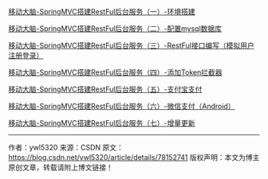 [移动大脑-SpringMVC搭建RestFul后台服务（一）-环境搭建](https://blog.csdn.net/ywl5320/article/details/78152741)

[移动大脑-SpringMVC搭建RestFul后台服务（二）-配置mysql数据库](https://blog.csdn.net/ywl5320/article/details/78239008)

[移动大脑-SpringMVC搭建RestFul后台服务（三）-RestFul接口编写（模拟用户注册登录）](https://blog.csdn.net/ywl5320/article/details/78240855)

[移动大脑-SpringMVC搭建RestFul后台服务（四）-添加Token拦截器]()

[移动大脑-SpringMVC搭建RestFul后台服务（五）-支付宝支付](https://blog.csdn.net/ywl5320/article/details/78284477)

[移动大脑-SpringMVC搭建RestFul后台服务（六）-微信支付（Android）]()

[移动大脑-SpringMVC搭建RestFul后台服务（七）-增量更新]()

--------------------- 
作者：ywl5320 
来源：CSDN 
原文：https://blog.csdn.net/ywl5320/article/details/78152741 
版权声明：本文为博主原创文章，转载请附上博文链接！